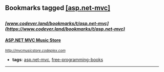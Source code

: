 ## Bookmarks tagged [[asp.net-mvc]](https://www.codever.land/search?q=[asp.net-mvc])

_<sup><sup>[www.codever.land/bookmarks/t/asp.net-mvc](https://www.codever.land/bookmarks/t/asp.net-mvc)</sup></sup>_
---
#### [ASP.NET MVC Music Store](http://mvcmusicstore.codeplex.com)
_<sup>http://mvcmusicstore.codeplex.com</sup>_

* **tags**: [asp.net-mvc](../tagged/asp.net-mvc.md), [free-programming-books](../tagged/free-programming-books.md)
---
